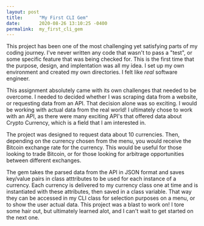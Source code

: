 ```yaml
---
layout: post
title:      "My First CLI Gem"
date:       2020-08-26 13:10:25 -0400
permalink:  my_first_cli_gem
---
```


This project has been one of the most challenging yet satisfying parts of my coding journey. I've never written any code that wasn't to pass a "test", or some specific feature that was being checked for. This is the first time that the purpose, design, and implentation was all my idea. I set up my own environment and created my own directories. I felt like *real* software engineer.

This assignment absolutely came with its own challenges that needed to be overcome. I needed to decided whether I was scraping data from a website, or requesting data from an API. That decision alone was so exciting. I would be working with actual data from the real world! I ultimately chose to work with an API, as there were many exciting API's that offered data about Crypto Currency, which is a field that I am interested in. 

The project was designed to request data about 10 currencies. Then, depending on the currency chosen from the menu, you would receive the Bitcoin exchange rate for the currency. This would be useful for those looking to trade Bitcoin, or for those looking for arbitrage opportunities between different exchanges.

The gem takes the parsed data from the API in JSON format and saves key/value pairs in class atttributes to be used for each instance of a currency. Each currency is delivered to my currency class one at time and is instantiated with these attributes, then saved in a class variable. That way they can be accessed in my CLI class for selection purposes on a menu, or to show the user actual data. This project was a blast to work on! I tore some hair out, but ultimately learned alot, and I can't wait to get started on the next one. 
